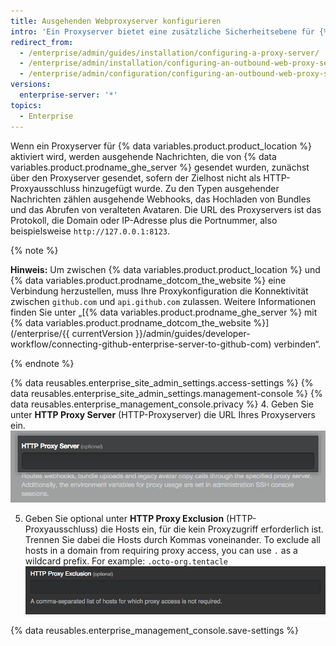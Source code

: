 ```yaml
---
title: Ausgehenden Webproxyserver konfigurieren
intro: 'Ein Proxyserver bietet eine zusätzliche Sicherheitsebene für {% data variables.product.product_location %}.'
redirect_from:
  - /enterprise/admin/guides/installation/configuring-a-proxy-server/
  - /enterprise/admin/installation/configuring-an-outbound-web-proxy-server
  - /enterprise/admin/configuration/configuring-an-outbound-web-proxy-server
versions:
  enterprise-server: '*'
topics:
  - Enterprise
---
```


Wenn ein Proxyserver für {% data variables.product.product_location %} aktiviert wird, werden ausgehende Nachrichten, die von {% data variables.product.prodname_ghe_server %} gesendet wurden, zunächst über den Proxyserver gesendet, sofern der Zielhost nicht als HTTP-Proxyausschluss hinzugefügt wurde. Zu den Typen ausgehender Nachrichten zählen ausgehende Webhooks, das Hochladen von Bundles und das Abrufen von veralteten Avataren. Die URL des Proxyservers ist das Protokoll, die Domain oder IP-Adresse plus die Portnummer, also beispielsweise `http://127.0.0.1:8123`.

{% note %}

**Hinweis:** Um zwischen {% data variables.product.product_location %} und {% data variables.product.prodname_dotcom_the_website %} eine Verbindung herzustellen, muss Ihre Proxykonfiguration die Konnektivität zwischen `github.com` und `api.github.com` zulassen. Weitere Informationen finden Sie unter „[{% data variables.product.prodname_ghe_server %} mit {% data variables.product.prodname_dotcom_the_website %}](/enterprise/{{ currentVersion }}/admin/guides/developer-workflow/connecting-github-enterprise-server-to-github-com) verbinden“.

{% endnote %}

{% data reusables.enterprise_site_admin_settings.access-settings %}
{% data reusables.enterprise_site_admin_settings.management-console %}
{% data reusables.enterprise_management_console.privacy %}
4. Geben Sie unter **HTTP Proxy Server** (HTTP-Proxyserver) die URL Ihres Proxyservers ein. ![Feld zur Eingabe der HTTP-Proxyserver-URL](/assets/images/enterprise/management-console/http-proxy-field.png)

5. Geben Sie optional unter **HTTP Proxy Exclusion** (HTTP-Proxyausschluss) die Hosts ein, für die kein Proxyzugriff erforderlich ist. Trennen Sie dabei die Hosts durch Kommas voneinander. To exclude all hosts in a domain from requiring proxy access, you can use `.` as a wildcard prefix.  For example: `.octo-org.tentacle` ![Feld zur Eingabe von HTTP-Proxyausschlüssen](/assets/images/enterprise/management-console/http-proxy-exclusion-field.png)

{% data reusables.enterprise_management_console.save-settings %}
